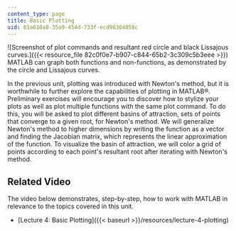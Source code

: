 ```yaml
---
content_type: page
title: Basic Plotting
uid: 81a610a8-35a9-454d-733f-ecd98304058c
---
```


![Screenshot of plot commands and resultant red circle and black Lissajous curves.]({{< resource_file 82c0f0e7-b907-c844-65b2-3c309c5b3eee >}})  
MATLAB can graph both functions and non-functions, as demonstrated by the circle and Lissajous curves.

In the previous unit, plotting was introduced with Newton's method, but it is worthwhile to further explore the capabilities of plotting in MATLAB®. Preliminary exercises will encourage you to discover how to stylize your plots as well as plot multiple functions with the same plot command. To do this, you will be asked to plot different basins of attraction, sets of points that converge to a given root, for Newton's method. We will generalize Newton's method to higher dimensions by writing the function as a vector and finding the Jacobian matrix, which represents the linear approximation of the function. To visualize the basin of attraction, we will color a grid of points according to each point's resultant root after iterating with Newton's method.

Related Video
-------------

The video below demonstrates, step-by-step, how to work with MATLAB in relevance to the topics covered in this unit.

*   [Lecture 4: Basic Plotting]({{< baseurl >}}/resources/lecture-4-plotting)